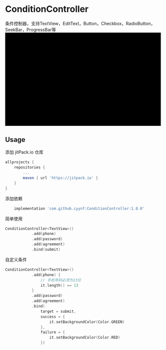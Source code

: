 # ConditionController
条件控制器，支持TextView，EditText，Button，Checkbox，RadioButton，SeekBar，ProgressBar等
![image](https://github.com/cyynf/ConditionController/blob/master/image.gif)

## Usage
添加 jitPack.io 仓库
``` groovy
allprojects {
	repositories {
		...
		maven { url 'https://jitpack.io' }
	}
}
```
添加依赖
``` groovy
	implementation 'com.github.cyynf:ConditionController:1.0.0'
```
简单使用
``` kotlin
ConditionController<TextView>()
            .add(phone)
            .add(password)
            .add(agreement)
            .bind(submit)
```
自定义条件
``` kotlin
ConditionController<TextView>()
            .add(phone) {
                // 手机号码必须为13位
                it.length() == 13
            }
            .add(password)
            .add(agreement)
            .bind(
                target = submit,
                success = {
                    it.setBackgroundColor(Color.GREEN)
                },
                failure = {
                    it.setBackgroundColor(Color.RED)
                })
```